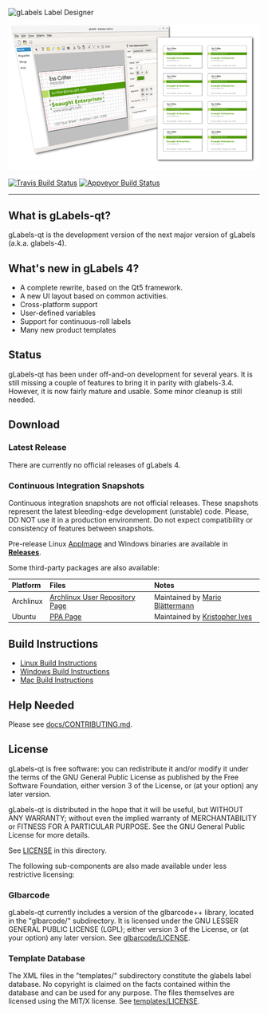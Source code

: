 ![gLabels Label Designer](glabels/images/glabels-label-designer.png)

![Cover Image](docs/images/cover-image.png)

[![Travis Build Status](https://travis-ci.org/jimevins/glabels-qt.svg?branch=master)](https://travis-ci.org/jimevins/glabels-qt)
[![Appveyor Build Status](https://ci.appveyor.com/api/projects/status/github/jimevins/glabels-qt?branch=master&svg=true)](https://ci.appveyor.com/project/jimevins/glabels-qt)

*******************************************************************************

## What is gLabels-qt?

gLabels-qt is the development version of the next major version of gLabels (a.k.a. glabels-4).


## What's new in gLabels 4?

- A complete rewrite, based on the Qt5 framework.
- A new UI layout based on common activities.
- Cross-platform support
- User-defined variables
- Support for continuous-roll labels
- Many new product templates


## Status

gLabels-qt has been under off-and-on development for several years.
It is still missing a couple of features to bring it in parity with glabels-3.4.
However, it is now fairly mature and usable.  Some minor cleanup is still needed.


## Download

### Latest Release

There are currently no official releases of gLabels 4.

### Continuous Integration Snapshots

Continuous integration snapshots are not official releases.  These snapshots represent the latest
bleeding-edge development (unstable) code.  Please, DO NOT use it in a production environment.  Do not
expect compatibility or consistency of features between snapshots.

Pre-release Linux [AppImage](http:appimage.org) and Windows binaries are available in
**[Releases](https://github.com/jimevins/glabels-qt/releases)**.

Some third-party packages are also available:


| Platform  | Files                                                                                | Notes                                                         |
|:----------|:-------------------------------------------------------------------------------------|:--------------------------------------------------------------|
| Archlinux | [Archlinux User Repository Page](https://aur.archlinux.org/packages/glabels-qt-git/) | Maintained by [Mario Blättermann](https://github.com/mariobl) |
| Ubuntu    | [PPA Page](https://code.launchpad.net/~krisives/+archive/ubuntu/glabels-qt)          | Maintained by [Kristopher Ives](https://github.com/krisives)  |



## Build Instructions

- [Linux Build Instructions](docs/BUILD-INSTRUCTIONS-LINUX.md)
- [Windows Build Instructions](docs/BUILD-INSTRUCTIONS-WINDOWS.md)
- [Mac Build Instructions](docs/BUILD-INSTRUCTIONS-MACOS.md)


## Help Needed

Please see [docs/CONTRIBUTING.md](docs/CONTRIBUTING.md).


## License

gLabels-qt is free software: you can redistribute it and/or modify
it under the terms of the GNU General Public License as published by
the Free Software Foundation, either version 3 of the License, or
(at your option) any later version.

gLabels-qt is distributed in the hope that it will be useful,
but WITHOUT ANY WARRANTY; without even the implied warranty of
MERCHANTABILITY or FITNESS FOR A PARTICULAR PURPOSE.  See the
GNU General Public License for more details.

See [LICENSE](LICENSE) in this directory.

The following sub-components are also made available under less
restrictive licensing:

### Glbarcode

   gLabels-qt currently includes a version of the glbarcode++ library, located in
   the "glbarcode/" subdirectory.  It is licensed under the GNU LESSER GENERAL
   PUBLIC LICENSE (LGPL); either version 3 of the License, or (at your option)
   any later version.  See [glbarcode/LICENSE](glbarcode/LICENSE).

### Template Database

   The XML files in the "templates/" subdirectory constitute the glabels
   label database.  No copyright is claimed on the facts contained within
   the database and can be used for any purpose.  The files themselves are
   licensed using the MIT/X license.  See [templates/LICENSE](templates/LICENSE).
